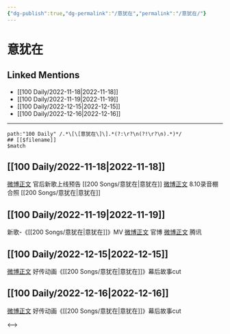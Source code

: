 ```yaml
---
{"dg-publish":true,"dg-permalink":"/意犹在","permalink":"/意犹在/"}
---
```


# 意犹在

## Linked Mentions
- [[100 Daily/2022-11-18\|2022-11-18]]
- [[100 Daily/2022-11-19\|2022-11-19]]
- [[100 Daily/2022-12-15\|2022-12-15]]
- [[100 Daily/2022-12-16\|2022-12-16]]


---

```expander
path:"100 Daily" /.*\[\[意犹在\]\].*(?:\r?\n(?!\r?\n).*)*/
## [[$filename]]
$match
```
## [[100 Daily/2022-11-18\|2022-11-18]]
[微博正文](http://weibo.com/5248300719/MfDHUy03b) 官后新歌上线预告 [[200 Songs/意犹在\|意犹在]]
[微博正文](https://m.weibo.cn/7568338314/4837239392310778) 8.10录音棚合照 [[200 Songs/意犹在\|意犹在]]

## [[100 Daily/2022-11-19\|2022-11-19]]
新歌-《[[200 Songs/意犹在\|意犹在]]》MV
[微博正文](http://weibo.com/5644660975/MfIriudzk) 官博
[微博正文](http://weibo.com/3194118287/MfIyHn7fc) 腾讯
## [[100 Daily/2022-12-15\|2022-12-15]]
[微博正文](https://m.weibo.cn/7002182285/4846738575982692) 好传动画《[[200 Songs/意犹在\|意犹在]]》幕后故事cut
## [[100 Daily/2022-12-16\|2022-12-16]]
[微博正文](https://m.weibo.cn/1825651663/4847421794298968) 好传动画《[[200 Songs/意犹在\|意犹在]]》幕后故事cut

<-->